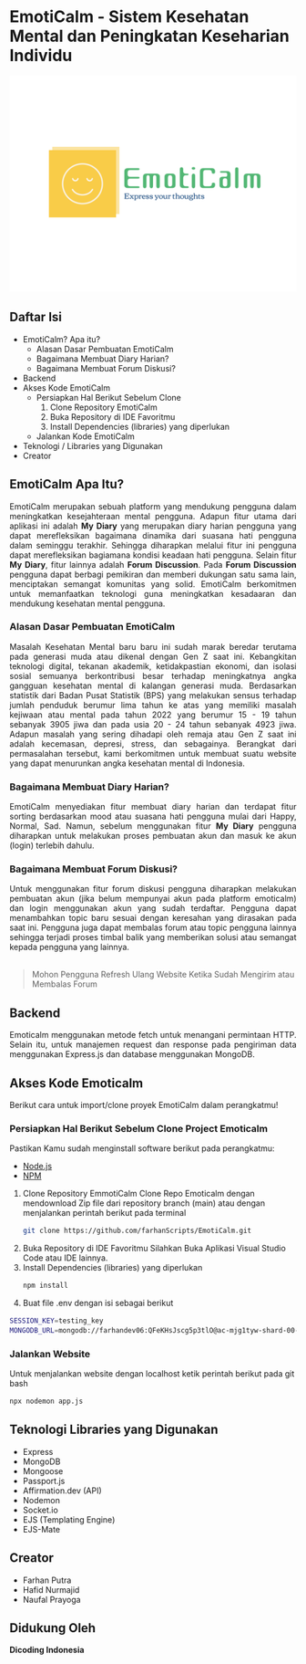 # EmotiCalm - Sistem Kesehatan Mental dan Peningkatan Keseharian Individu
![EmotiCalm Logo](public/images/emoticalm_logo.png)
## Daftar Isi
- EmotiCalm? Apa itu?
  - Alasan Dasar Pembuatan EmotiCalm
  - Bagaimana Membuat Diary Harian?
  - Bagaimana Membuat Forum Diskusi?
- Backend 
- Akses Kode EmotiCalm 
  - Persiapkan Hal Berikut Sebelum Clone 
    1. Clone Repository EmotiCalm
    2. Buka Repository di IDE Favoritmu
    3. Install Dependencies (libraries) yang diperlukan
  - Jalankan Kode EmotiCalm
- Teknologi / Libraries yang Digunakan
- Creator

## EmotiCalm Apa Itu?
<div align="justify">
EmotiCalm merupakan sebuah platform yang mendukung pengguna dalam meningkatkan kesejahteraan mental pengguna. Adapun fitur utama dari aplikasi ini adalah <span><strong>My Diary</strong></span> yang merupakan diary harian pengguna
yang dapat merefleksikan bagaimana dinamika dari suasana hati pengguna dalam seminggu terakhir. Sehingga diharapkan melalui fitur ini pengguna dapat merefleksikan bagiamana kondisi keadaan hati pengguna.
Selain fitur <span><strong>My Diary</strong></span>, fitur lainnya adalah <span><strong>Forum Discussion</strong></span>. Pada <span><strong>Forum Discussion</strong></span> pengguna dapat berbagi pemikiran dan memberi dukungan satu sama lain, menciptakan semangat komunitas yang solid.
EmotiCalm berkomitmen untuk memanfaatkan teknologi guna meningkatkan kesadaaran dan mendukung kesehatan mental pengguna.
</div>

### Alasan Dasar Pembuatan EmotiCalm
<div align="justify">
Masalah Kesehatan Mental baru baru ini sudah marak beredar terutama pada generasi muda atau dikenal dengan Gen Z saat ini. Kebangkitan teknologi
digital, tekanan akademik, ketidakpastian ekonomi, dan isolasi sosial semuanya berkontribusi besar terhadap meningkatnya angka gangguan kesehatan mental di kalangan generasi muda. Berdasarkan statistik dari Badan Pusat Statistik (BPS)
yang melakukan sensus terhadap jumlah penduduk berumur lima tahun ke atas yang memiliki masalah kejiwaan atau mental pada tahun 2022 yang berumur 15 -
19 tahun sebanyak 3905 jiwa dan pada usia 20 - 24 tahun sebanyak 4923 jiwa. Adapun masalah yang sering dihadapi oleh remaja atau Gen Z saat ini adalah
kecemasan, depresi, stress, dan sebagainya. Berangkat dari permasalahan tersebut, kami berkomitmen untuk membuat suatu website yang dapat menurunkan 
angka kesehatan mental di Indonesia.
</div>

### Bagaimana Membuat Diary Harian? 
<div align="justify">
EmotiCalm menyediakan fitur membuat diary harian dan terdapat fitur sorting berdasarkan mood atau suasana hati pengguna mulai dari Happy, Normal, Sad.
Namun, sebelum menggunakan fitur <strong>My Diary</strong> pengguna diharapkan untuk melakukan proses pembuatan akun dan masuk ke akun (login) terlebih dahulu.
</div>

### Bagaimana Membuat Forum Diskusi?
<div align="justify">
Untuk menggunakan fitur forum diskusi pengguna diharapkan melakukan pembuatan akun (jika belum mempunyai akun pada platform emoticalm) dan login menggunakan akun yang sudah terdaftar.
Pengguna dapat menambahkan topic baru sesuai dengan keresahan yang dirasakan pada saat ini. Pengguna juga dapat membalas forum atau topic pengguna lainnya sehingga terjadi proses timbal balik yang memberikan solusi atau semangat kepada pengguna yang lainnya.
</div> <br>

> Mohon Pengguna Refresh Ulang Website Ketika Sudah Mengirim atau Membalas Forum
## Backend
<div align="justify">
Emoticalm menggunakan metode fetch untuk menangani permintaan HTTP. Selain itu, untuk manajemen request dan response pada pengiriman data menggunakan Express.js dan database menggunakan MongoDB.  
</div>

## Akses Kode Emoticalm
<div align="justify">
  Berikut cara untuk import/clone proyek EmotiCalm dalam perangkatmu!
</div>

### Persiapkan Hal Berikut Sebelum Clone Project Emoticalm
Pastikan Kamu sudah menginstall software berikut pada perangkatmu:
- [Node.js](https://nodejs.org/en)
- [NPM](https://www.npmjs.com/)
 
1. Clone Repository EmmotiCalm
   Clone Repo Emoticalm dengan mendownload Zip file dari repository branch (main) atau dengan menjalankan perintah berikut pada terminal
   ``` bash
   git clone https://github.com/farhanScripts/EmotiCalm.git
2. Buka Repository di IDE Favoritmu
   Silahkan Buka Aplikasi Visual Studio Code atau IDE lainnya.
3. Install Dependencies (libraries) yang diperlukan
   ``` bash
   npm install
4. Buat file .env dengan isi sebagai berikut 
  ``` bash
  SESSION_KEY=testing_key
  MONGODB_URL=mongodb://farhandev06:QFeKHsJscg5p3tlO@ac-mjg1tyw-shard-00-00.orf68oo.mongodb.net:27017,ac-mjg1tyw-shard-00-01.orf68oo.mongodb.net:27017,ac-mjg1tyw-shard-00-02.orf68oo.mongodb.net:27017/mymongodb?ssl=true&replicaSet=atlas-fmwvi2-shard-0&authSource=admin&retryWrites=true&w=majority&appName=mymongodb
  ```

### Jalankan Website
Untuk menjalankan website dengan localhost ketik perintah berikut pada git bash
``` bash 
npx nodemon app.js
```

## Teknologi  Libraries yang Digunakan
- Express
- MongoDB
- Mongoose
- Passport.js
- Affirmation.dev (API)
- Nodemon
- Socket.io
- EJS (Templating Engine)
- EJS-Mate

## Creator
- Farhan Putra
- Hafid Nurmajid
- Naufal Prayoga

## Didukung Oleh
**Dicoding Indonesia**
